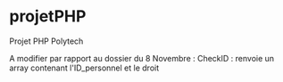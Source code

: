 # projetPHP
Projet PHP Polytech

A modifier par rapport au dossier du 8 Novembre :
CheckID : renvoie un array contenant l'ID_personnel et le droit
